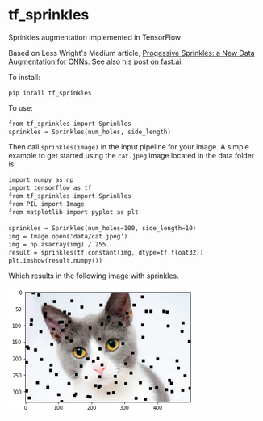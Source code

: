 # tf_sprinkles
Sprinkles augmentation implemented in TensorFlow

Based on Less Wright's Medium article, [Progessive Sprinkles: a New Data Augmentation for CNNs][0]. See also his [post on fast.ai][1].

To install:

    pip intall tf_sprinkles

To use:

    from tf_sprinkles import Sprinkles
    sprinkles = Sprinkles(num_holes, side_length)
  
Then call `sprinkles(image)` in the input pipeline for your image. A simple
example to get started using the `cat.jpeg` image located in the data folder
is:

    import numpy as np
    import tensorflow as tf
    from tf_sprinkles import Sprinkles
    from PIL import Image
    from matplotlib import pyplot as plt

    sprinkles = Sprinkles(num_holes=100, side_length=10)
    img = Image.open('data/cat.jpeg')
    img = np.asarray(img) / 255.
    result = sprinkles(tf.constant(img, dtype=tf.float32))
    plt.imshow(result.numpy())

Which results in the following image with sprinkles.

![cat with sprinkles][2]

[0]: https://medium.com/@lessw/progressive-sprinkles-a-new-data-augmentation-for-cnns-and-helps-achieve-new-98-nih-malaria-6056965f671a
[1]: https://forums.fast.ai/t/progressive-sprinkles-cutout-variation-my-new-data-augmentation-98-on-nih-malaria-dataset/50454
[2]: data/cat_sprinkled.png

